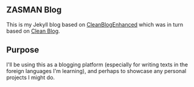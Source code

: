 ## ZASMAN Blog

This is my Jekyll blog based on [CleanBlogEnhanced](https://github.com/ShikherVerma/Shikherverma.github.io) which was in turn based on [Clean Blog](http://startbootstrap.com/template-overviews/clean-blog/).

## Purpose
I'll be using this as a blogging platform (especially for writing texts in the foreign languages I'm learning), and perhaps to showcase any personal projects I might do.
